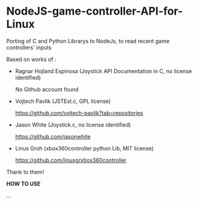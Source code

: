 # NodeJS-game-controller-API-for-Linux
Porting of C and Python Librarys to NodeJs, to read recent game controllers' inputs

Based on works of :
- Ragnar Hojland Espinosa (Joystick API Documentation in C, no license identified)	

	No Github account found

- Vojtech Pavlik (JSTEst.c, GPL license)

	https://github.com/vojtech-pavlik?tab=repositories
 
- Jason White (Joystick.c, no license identified)  

	https://github.com/jasonwhite

- Linus Groh (xbox360controller python Lib, MIT license)

	https://github.com/linusg/xbox360controller

Thank to them!

**HOW TO USE**

 ...
